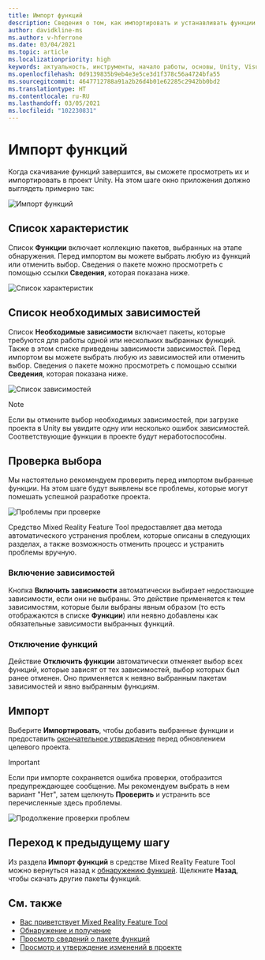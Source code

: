 ```yaml
---
title: Импорт функций
description: Сведения о том, как импортировать и устанавливать функции из средства Mixed Reality Feature Tool для разработки для HoloLens и смешанной реальности.
author: davidkline-ms
ms.author: v-hferrone
ms.date: 03/04/2021
ms.topic: article
ms.localizationpriority: high
keywords: актуальность, инструменты, начало работы, основы, Unity, Visual Studio, набор средств, гарнитура смешанной реальности, гарнитура Windows Mixed Reality, гарнитура виртуальной реальности, установка, Windows, HoloLens, эмулятор, Unreal, OpenXR
ms.openlocfilehash: 0d9139835b9eb4e3e5ce3d1f378c56a4724bfa55
ms.sourcegitcommit: 4647712788a91a2b26d4b01e62285c2942bb0bd2
ms.translationtype: HT
ms.contentlocale: ru-RU
ms.lasthandoff: 03/05/2021
ms.locfileid: "102230831"
---
```

# <a name="importing-features"></a>Импорт функций

Когда скачивание функций завершится, вы сможете просмотреть их и импортировать в проект Unity. На этом шаге окно приложения должно выглядеть примерно так:

![Импорт функций](images/FeatureToolImport.png)

## <a name="features-list"></a>Список характеристик

Список **Функции** включает коллекцию пакетов, выбранных на этапе обнаружения. Перед импортом вы можете выбрать любую из функций или отменить выбор. Сведения о пакете можно просмотреть с помощью ссылки **Сведения**, которая показана ниже.

![Список характеристик](images/FeaturesList.png)

## <a name="required-dependencies-list"></a>Список необходимых зависимостей

Список **Необходимые зависимости** включает пакеты, которые требуются для работы одной или нескольких выбранных функций. Также в этом списке приведены зависимости зависимостей. Перед импортом вы можете выбрать любую из зависимостей или отменить выбор. Сведения о пакете можно просмотреть с помощью ссылки **Сведения**, которая показана ниже.

![Список зависимостей](images/RequiredDependencyList.png)

> [!NOTE]
> Если вы отмените выбор необходимых зависимостей, при загрузке проекта в Unity вы увидите одну или несколько ошибок зависимостей. Соответствующие функции в проекте будут неработоспособны.

## <a name="validating-selections"></a>Проверка выбора

Мы настоятельно рекомендуем проверить перед импортом выбранные функции. На этом шаге будут выявлены все проблемы, которые могут помешать успешной разработке проекта.

![Проблемы при проверке](images/ValidationIssues.png)

Средство Mixed Reality Feature Tool предоставляет два метода автоматического устранения проблем, которые описаны в следующих разделах, а также возможность отменить процесс и устранить проблемы вручную.

### <a name="enable-dependencies"></a>Включение зависимостей

Кнопка **Включить зависимости** автоматически выбирает недостающие зависимости, если они не выбраны. Это действие применяется к тем зависимостям, которые были выбраны явным образом (то есть отображаются в списке **Функции**) или неявно добавлены как обязательные зависимости выбранных функций.

### <a name="disable-features"></a>Отключение функций

Действие **Отключить функции** автоматически отменяет выбор всех функций, которые зависят от тех зависимостей, выбор которых был ранее отменен. Оно применяется к неявно выбранным пакетам зависимостей и явно выбранным функциям.

## <a name="importing"></a>Импорт

Выберите **Импортировать**, чтобы добавить выбранные функции и предоставить [окончательное утверждение](reviewing-changes.md) перед обновлением целевого проекта.

> [!IMPORTANT]
> Если при импорте сохраняется ошибка проверки, отобразится предупреждающее сообщение. Мы рекомендуем выбрать в нем вариант "Нет", затем щелкнуть **Проверить** и устранить все перечисленные здесь проблемы.
>
> ![Продолжение проверки проблем](images/ValidationContinueAnyway.png)

## <a name="going-back-to-the-previous-step"></a>Переход к предыдущему шагу

Из раздела **Импорт функций** в средстве Mixed Reality Feature Tool можно вернуться назад к [обнаружению функций](discovering-features.md). Щелкните **Назад**, чтобы скачать другие пакеты функций.

## <a name="see-also"></a>См. также

- [Вас приветствует Mixed Reality Feature Tool](welcome-to-mr-feature-tool.md)
- [Обнаружение и получение](discovering-features.md)
- [Просмотр сведений о пакете функций](viewing-package-details.md)
- [Просмотр и утверждение изменений в проекте](reviewing-changes.md)